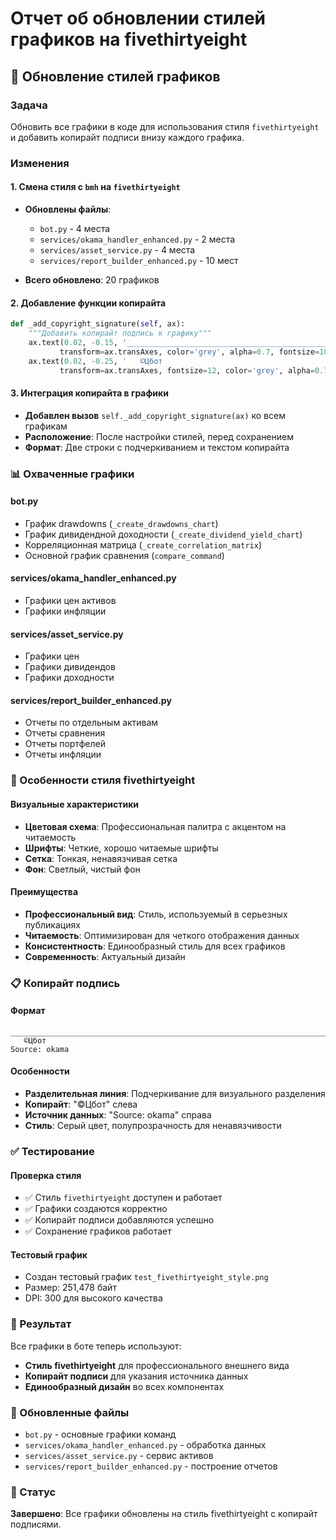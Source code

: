 # Отчет об обновлении стилей графиков на fivethirtyeight

## 🎨 Обновление стилей графиков

### Задача
Обновить все графики в коде для использования стиля `fivethirtyeight` и добавить копирайт подписи внизу каждого графика.

### Изменения

#### 1. Смена стиля с `bmh` на `fivethirtyeight`
- **Обновлены файлы**:
  - `bot.py` - 4 места
  - `services/okama_handler_enhanced.py` - 2 места
  - `services/asset_service.py` - 4 места
  - `services/report_builder_enhanced.py` - 10 мест

- **Всего обновлено**: 20 графиков

#### 2. Добавление функции копирайта
```python
def _add_copyright_signature(self, ax):
    """Добавить копирайт подпись к графику"""
    ax.text(0.02, -0.15, '________________________________________________________________________________________________________________',
           transform=ax.transAxes, color='grey', alpha=0.7, fontsize=10)
    ax.text(0.02, -0.25, '   ©Цбот                                                                               Source: okama   ',
           transform=ax.transAxes, fontsize=12, color='grey', alpha=0.7)
```

#### 3. Интеграция копирайта в графики
- **Добавлен вызов** `self._add_copyright_signature(ax)` ко всем графикам
- **Расположение**: После настройки стилей, перед сохранением
- **Формат**: Две строки с подчеркиванием и текстом копирайта

### 📊 Охваченные графики

#### bot.py
- График drawdowns (`_create_drawdowns_chart`)
- График дивидендной доходности (`_create_dividend_yield_chart`)
- Корреляционная матрица (`_create_correlation_matrix`)
- Основной график сравнения (`compare_command`)

#### services/okama_handler_enhanced.py
- Графики цен активов
- Графики инфляции

#### services/asset_service.py
- Графики цен
- Графики дивидендов
- Графики доходности

#### services/report_builder_enhanced.py
- Отчеты по отдельным активам
- Отчеты сравнения
- Отчеты портфелей
- Отчеты инфляции

### 🎯 Особенности стиля fivethirtyeight

#### Визуальные характеристики
- **Цветовая схема**: Профессиональная палитра с акцентом на читаемость
- **Шрифты**: Четкие, хорошо читаемые шрифты
- **Сетка**: Тонкая, ненавязчивая сетка
- **Фон**: Светлый, чистый фон

#### Преимущества
- **Профессиональный вид**: Стиль, используемый в серьезных публикациях
- **Читаемость**: Оптимизирован для четкого отображения данных
- **Консистентность**: Единообразный стиль для всех графиков
- **Современность**: Актуальный дизайн

### 📋 Копирайт подпись

#### Формат
```
________________________________________________________________________________________________________________
   ©Цбот                                                                               Source: okama   
```

#### Особенности
- **Разделительная линия**: Подчеркивание для визуального разделения
- **Копирайт**: "©Цбот" слева
- **Источник данных**: "Source: okama" справа
- **Стиль**: Серый цвет, полупрозрачность для ненавязчивости

### ✅ Тестирование

#### Проверка стиля
- ✅ Стиль `fivethirtyeight` доступен и работает
- ✅ Графики создаются корректно
- ✅ Копирайт подписи добавляются успешно
- ✅ Сохранение графиков работает

#### Тестовый график
- Создан тестовый график `test_fivethirtyeight_style.png`
- Размер: 251,478 байт
- DPI: 300 для высокого качества

### 🚀 Результат

Все графики в боте теперь используют:
- **Стиль fivethirtyeight** для профессионального внешнего вида
- **Копирайт подписи** для указания источника данных
- **Единообразный дизайн** во всех компонентах

### 📁 Обновленные файлы
- `bot.py` - основные графики команд
- `services/okama_handler_enhanced.py` - обработка данных
- `services/asset_service.py` - сервис активов
- `services/report_builder_enhanced.py` - построение отчетов

### 🎉 Статус
**Завершено**: Все графики обновлены на стиль fivethirtyeight с копирайт подписями.
